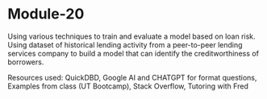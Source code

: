 # Module-20 

Using various techniques to train and evaluate a model based on loan risk. Using dataset of historical lending activity from a peer-to-peer lending services company to build a model that can identify the creditworthiness of borrowers.

Resources used: QuickDBD, Google AI and CHATGPT for format questions, Examples from class (UT Bootcamp), Stack Overflow, Tutoring with Fred
